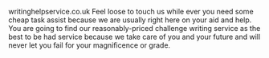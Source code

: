 writinghelpservice.co.uk
Feel loose to touch us while ever you need some cheap task assist because we are usually right here on your aid and help. You are going to find our reasonably-priced challenge writing service as the best to be had service because we take care of you and your future and will never let you fail for your magnificence or grade.
